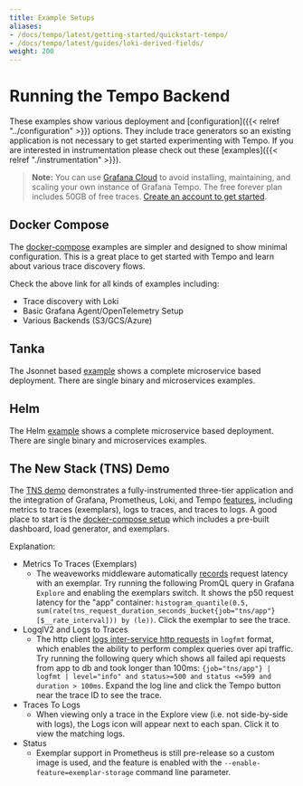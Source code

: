 ```yaml
---
title: Example Setups
aliases:
- /docs/tempo/latest/getting-started/quickstart-tempo/
- /docs/tempo/latest/guides/loki-derived-fields/
weight: 200
---
```


# Running the Tempo Backend

These examples show various deployment and [configuration]({{< relref "../configuration" >}}) options. They include trace
generators so an existing application is not necessary to get started experimenting with Tempo. If you are interested in
instrumentation please check out these [examples]({{< relref "./instrumentation" >}}).

> **Note:** You can use [Grafana Cloud](https://grafana.com/products/cloud/features/#cloud-dashboards-grafana) to avoid installing, maintaining, and scaling your own instance of Grafana Tempo. The free forever plan includes 50GB of free traces. [Create an account to get started](https://grafana.com/auth/sign-up/create-user?pg=docs-grafana-install&plcmt=in-text).

## Docker Compose

The [docker-compose](https://github.com/grafana/tempo/tree/main/example/docker-compose) examples are simpler and designed to show minimal configuration.  This is a great place
to get started with Tempo and learn about various trace discovery flows.

Check the above link for all kinds of examples including:
- Trace discovery with Loki
- Basic Grafana Agent/OpenTelemetry Setup
- Various Backends (S3/GCS/Azure)

## Tanka

The Jsonnet based [example](https://github.com/grafana/tempo/tree/main/example/tk) shows a complete microservice based deployment. 
There are single binary and microservices examples.

## Helm

The Helm [example](https://github.com/grafana/tempo/tree/main/example/helm) shows a complete microservice based deployment. 
There are single binary and microservices examples.

## The New Stack (TNS) Demo

The [TNS demo](https://github.com/grafana/tns) demonstrates a fully-instrumented three-tier application and the integration of Grafana, Prometheus, Loki, and Tempo [features](https://github.com/grafana/tns#demoable-things), including metrics to traces (exemplars), logs to traces, and traces to logs.  A good place to start is the [docker-compose setup](https://github.com/grafana/tns/tree/main/production/docker-compose) which includes a pre-built dashboard, load generator, and exemplars.

Explanation:
- Metrics To Traces (Exemplars)
  - The weaveworks middleware automatically [records](https://github.com/weaveworks/common/blob/bd288de53d57de300fa286688ce2fc935687213f/middleware/instrument.go#L79) request latency with an exemplar.  Try running the following PromQL query in Grafana `Explore` and enabling the exemplars switch. It shows the p50 request latency for the "app" container:  `histogram_quantile(0.5, sum(rate(tns_request_duration_seconds_bucket{job="tns/app"}[$__rate_interval])) by (le))`.  Click the exemplar to see the trace.
- LogqlV2 and Logs to Traces
  - The http client [logs inter-service http requests](https://github.com/grafana/tns/blob/main/client/http.go#L70) in `logfmt` format, which enables the ability to perform complex queries over api traffic. Try running the following query which shows all failed api requests from app to db and took longer than 100ms: `{job="tns/app"} | logfmt | level="info" and status>=500 and status <=599 and duration > 100ms`.  Expand the log line and click the Tempo button near the trace ID to see the trace.
- Traces To Logs
  - When viewing only a trace in the Explore view (i.e. not side-by-side with logs), the Logs icon will appear next to each span.  Click it to view the matching logs.
- Status
  - Exemplar support in Prometheus is still pre-release so a custom image is used, and the feature is enabled with the `--enable-feature=exemplar-storage` command line parameter.
